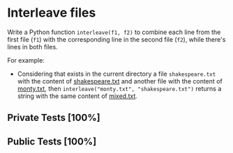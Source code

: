 # Interleave files

Write a Python function `interleave(f1, f2)` to combine each line from the first file (`f1`) with the corresponding line in the second file (`f2`), while there's lines in both files.


For example:


* Considering that exists in the current directory a file `shakespeare.txt` with the content of [shakespeare.txt](https://github.com/fpro-feup/public/tree/master/recitas/13shakespeare.txt) and another file with the content of [monty.txt](https://github.com/fpro-feup/public/tree/master/recitas/monty.txt), then `interleave("monty.txt", "shakespeare.txt")` returns a string with the same content of [mixed.txt](https://github.com/fpro-feup/public/blob/master/recitas/13/mixed.txt).



## Private Tests [100%]

## Public Tests [100%]
